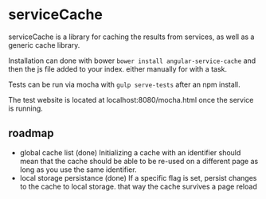 # serviceCache

serviceCache is a library for caching the results from services, as well as a generic cache library.

Installation can done with bower `bower install angular-service-cache` and then the js file added to your index.
either manually for with a task.

Tests can be run via mocha with `gulp serve-tests` after an npm install.

The test website is located at localhost:8080/mocha.html once the service is running.

## roadmap

* global cache list (done)
  Initializing a cache with an identifier should mean that the cache should be able to be re-used
  on a different page as long as you use the same identifier.
* local storage persistance (done)
  If a specific flag is set, persist changes to the cache to local storage. that way the cache survives a page reload